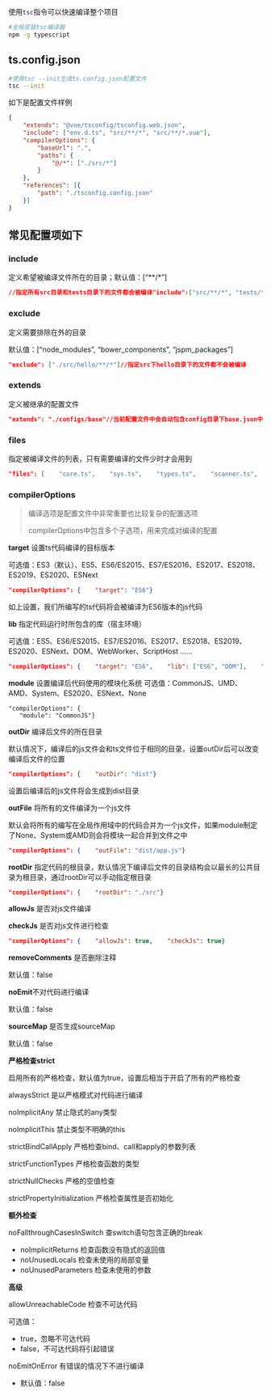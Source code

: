 使用`tsc`指令可以快速编译整个项目
```bash
#全局安装tsc编译器
npm -g typescript
```
## ts.config.json

```bash
#使用tsc --init生成ts.config.json配置文件
tsc --init
```

如下是配置文件样例

```json
{  
	"extends": "@vue/tsconfig/tsconfig.web.json",  
	"include": ["env.d.ts", "src/**/*", "src/**/*.vue"],  
	"compilerOptions": {    
		"baseUrl": ".",    
		"paths": {      
			"@/*": ["./src/*"]    
		}  
	},  
	"references": [{      
		"path": "./tsconfig.config.json"
	}]
}
```

## 常见配置项如下

### include

定义希望被编译文件所在的目录；默认值：[“**/*”]

```json
//指定所有src目录和tests目录下的文件都会被编译"include":["src/**/*", "tests/**/*"]
```

### exclude

定义需要排除在外的目录

默认值：[“node_modules”, “bower_components”, “jspm_packages”]

```json
"exclude": ["./src/hello/**/*"]//指定src下hello目录下的文件都不会被编译
```

### extends

定义被继承的配置文件

```json
"extends": "./configs/base"//当前配置文件中会自动包含config目录下base.json中的所有配置信息
```

### files

指定被编译文件的列表，只有需要编译的文件少时才会用到

```json
"files": [    "core.ts",    "sys.ts",    "types.ts",    "scanner.ts",    "parser.ts",    "utilities.ts",    "binder.ts",    "checker.ts",    "tsc.ts"]//列表中的文件都会被TS编译器所编译
```

### compilerOptions

> 编译选项是配置文件中非常重要也比较复杂的配置选项
> 
> 
> compilerOptions中包含多个子选项，用来完成对编译的配置
> 

**target** 设置ts代码编译的目标版本

可选值：ES3（默认）、ES5、ES6/ES2015、ES7/ES2016、ES2017、ES2018、ES2019、ES2020、ESNext

```json
"compilerOptions": {    "target": "ES6"}
```

如上设置，我们所编写的ts代码将会被编译为ES6版本的js代码

**lib** 指定代码运行时所包含的库（宿主环境）

可选值：ES5、ES6/ES2015、ES7/ES2016、ES2017、ES2018、ES2019、ES2020、ESNext、DOM、WebWorker、ScriptHost ……

```json
"compilerOptions": {    "target": "ES6",    "lib": ["ES6", "DOM"],    "outDir": "dist",    "outFile": "dist/aa.js"}
```

**module** 设置编译后代码使用的模块化系统
可选值：CommonJS、UMD、AMD、System、ES2020、ESNext、None

```tsx
"compilerOptions": {
   "module": "CommonJS"}
```

**outDir** 编译后文件的所在目录

默认情况下，编译后的js文件会和ts文件位于相同的目录，设置outDir后可以改变编译后文件的位置

```json
"compilerOptions": {    "outDir": "dist"}
```

设置后编译后的js文件将会生成到dist目录

**outFile** 将所有的文件编译为一个js文件

默认会将所有的编写在全局作用域中的代码合并为一个js文件，如果module制定了None、System或AMD则会将模块一起合并到文件之中

```json
"compilerOptions": {    "outFile": "dist/app.js"}
```

**rootDir** 指定代码的根目录，默认情况下编译后文件的目录结构会以最长的公共目录为根目录，通过rootDir可以手动指定根目录

```json
"compilerOptions": {    "rootDir": "./src"}
```

**allowJs** 是否对js文件编译

**checkJs** 是否对js文件进行检查

```json
"compilerOptions": {    "allowJs": true,    "checkJs": true}
```

**removeComments** 是否删除注释

默认值：false

**noEmit**不对代码进行编译

默认值：false

**sourceMap** 是否生成sourceMap

默认值：false

**严格检查strict**

启用所有的严格检查，默认值为true，设置后相当于开启了所有的严格检查

alwaysStrict 是以严格模式对代码进行编译

noImplicitAny 禁止隐式的any类型

noImplicitThis 禁止类型不明确的this

strictBindCallApply 严格检查bind、call和apply的参数列表

strictFunctionTypes 严格检查函数的类型

strictNullChecks 严格的空值检查

strictPropertyInitialization 严格检查属性是否初始化

**额外检查**

noFallthroughCasesInSwitch 查switch语句包含正确的break

- noImplicitReturns 检查函数没有隐式的返回值
- noUnusedLocals 检查未使用的局部变量
- noUnusedParameters 检查未使用的参数

**高级**

allowUnreachableCode 检查不可达代码

可选值：

- true，忽略不可达代码
- false，不可达代码将引起错误

noEmitOnError 有错误的情况下不进行编译

- 默认值：false